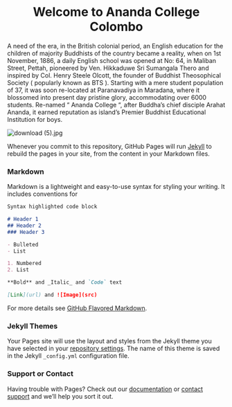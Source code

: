 <h1><center>Welcome to Ananda College Colombo</center></h1>

A need of the era, in the British colonial period, an English education for the children of majority Buddhists of the country became a reality, when on 1st November, 1886, a daily English school was opened at No: 64, in Maliban Street, Pettah, pioneered by Ven. Hikkaduwe Sri Sumangala Thero and inspired by Col. Henry Steele Olcott, the founder of Buddhist Theosophical Society ( popularly known as BTS ). Starting with a mere student population of 37, it was soon re-located at Paranavadiya in Maradana, where it blossomed into present day pristine glory, accommodating over 6000 students. Re-named “ Ananda College “, after Buddha’s chief disciple Arahat Ananda, it earned reputation as island’s Premier Buddhist Educational Institution for boys.


![download (5).jpg](src)



Whenever you commit to this repository, GitHub Pages will run [Jekyll](https://jekyllrb.com/) to rebuild the pages in your site, from the content in your Markdown files.

### Markdown

Markdown is a lightweight and easy-to-use syntax for styling your writing. It includes conventions for

```markdown
Syntax highlighted code block

# Header 1
## Header 2
### Header 3

- Bulleted
- List

1. Numbered
2. List

**Bold** and _Italic_ and `Code` text

[Link](url) and ![Image](src)
```

For more details see [GitHub Flavored Markdown](https://guides.github.com/features/mastering-markdown/).

### Jekyll Themes

Your Pages site will use the layout and styles from the Jekyll theme you have selected in your [repository settings](https://github.com/lmsenavirathne/Ananda-College-Colombo/settings). The name of this theme is saved in the Jekyll `_config.yml` configuration file.

### Support or Contact

Having trouble with Pages? Check out our [documentation](https://help.github.com/categories/github-pages-basics/) or [contact support](https://github.com/contact) and we’ll help you sort it out.
